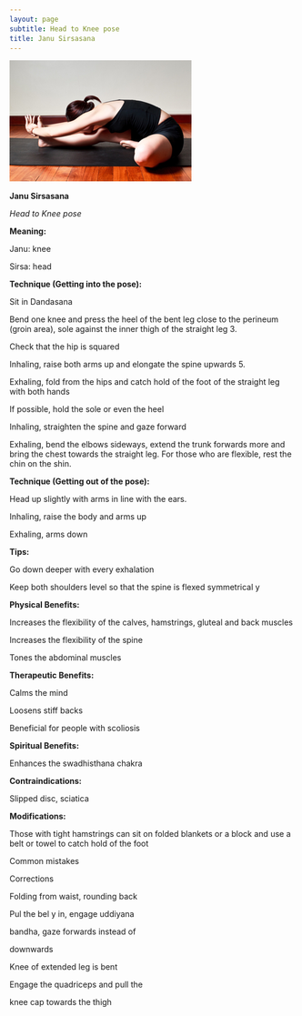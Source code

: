 ```yaml
---
layout: page
subtitle: Head to Knee pose
title: Janu Sirsasana
---
```

  <p class="calibre1 text-center">
   <img class="calibre2" src="../../assets/img/index-76_3.jpg"/>
  </p>
  <p class="calibre1">
  </p>
  <p class="calibre1">
   <b class="calibre3">
    Janu Sirsasana
   </b>
  </p>
  <p class="calibre1">
   <i class="calibre4">
    Head to Knee pose
   </i>
  </p>
  <p class="calibre1">
   <b class="calibre3">
   </b>
  </p>
  <p class="calibre1">
   <b class="calibre3">
    Meaning:
   </b>
  </p>
  <p class="calibre1">
   Janu: knee
  </p>
  <p class="calibre1">
   Sirsa: head
  </p>
  <p class="calibre1">
  </p>
  <p class="calibre1">
  </p>
  <p class="calibre1">
   <b class="calibre3">
    Technique (Getting into the pose):
   </b>
  </p>
  <p class="calibre1">
   Sit in Dandasana
  </p>
  <p class="calibre1">
   Bend one knee and press the heel of the bent leg close to the perineum (groin area), sole against the inner thigh of the straight leg 3.
  </p>
  <p class="calibre1">
   Check that the hip is squared
  </p>
  <p class="calibre1">
   Inhaling, raise both arms up and elongate the spine upwards 5.
  </p>
  <p class="calibre1">
   Exhaling, fold from the hips and catch hold of the foot of the straight leg with both hands
  </p>
  <p class="calibre1">
   If possible, hold the sole or even the heel
  </p>
  <p class="calibre1">
   Inhaling, straighten the spine and gaze forward
  </p>
  <p class="calibre1">
   Exhaling,  bend  the  elbows  sideways,  extend  the  trunk  forwards  more and bring the chest towards the straight leg. For those who are flexible, rest the chin on the shin.
  </p>
  <p class="calibre1">
  </p>
  <p class="calibre1">
   <b class="calibre3">
    Technique (Getting out of the pose):
   </b>
  </p>
  <p class="calibre1">
   Head up slightly with arms in line with the ears.
  </p>
  <p class="calibre1">
   Inhaling, raise the body and arms up
  </p>
  <p class="calibre1">
   Exhaling, arms down
  </p>
  <p class="calibre1">
   <b class="calibre3">
   </b>
  </p>
  <p class="calibre1">
   <b class="calibre3">
    Tips:
   </b>
  </p>
  <p class="calibre1">
   Go down deeper with every exhalation
  </p>
  <p class="calibre1">
   Keep both shoulders level so that the spine is flexed symmetrical y
  </p>
  <p class="calibre1">
  </p>
  <p class="calibre1">
   <b class="calibre3">
   </b>
  </p>
  <p class="calibre1">
   <b class="calibre3">
   </b>
  </p>
  <p class="calibre1">
  </p>
  <p class="calibre1">
   <a id="p77">
   </a>
  </p>
  <p class="calibre1">
  </p>
  <p class="calibre1">
   <b class="calibre3">
   </b>
  </p>
  <p class="calibre1">
   <b class="calibre3">
    Physical Benefits:
   </b>
  </p>
  <p class="calibre1">
   Increases  the  flexibility  of  the  calves,  hamstrings,  gluteal  and  back muscles
  </p>
  <p class="calibre1">
   Increases the flexibility of the spine
  </p>
  <p class="calibre1">
   Tones the abdominal muscles
  </p>
  <p class="calibre1">
  </p>
  <p class="calibre1">
   <b class="calibre3">
    Therapeutic
   </b>
   <b class="calibre3">
    Benefits:
   </b>
  </p>
  <p class="calibre1">
   Calms the mind
  </p>
  <p class="calibre1">
   Loosens stiff backs
  </p>
  <p class="calibre1">
   Beneficial for people with scoliosis
  </p>
  <p class="calibre1">
   <b class="calibre3">
   </b>
  </p>
  <p class="calibre1">
   <b class="calibre3">
    Spiritual Benefits:
   </b>
  </p>
  <p class="calibre1">
   Enhances the swadhisthana chakra
  </p>
  <p class="calibre1">
  </p>
  <p class="calibre1">
   <b class="calibre3">
    Contraindications:
   </b>
  </p>
  <p class="calibre1">
   Slipped disc, sciatica
  </p>
  <p class="calibre1">
  </p>
  <p class="calibre1">
   <b class="calibre3">
    Modifications:
   </b>
  </p>
  <p class="calibre1">
   Those with tight hamstrings can sit on folded blankets or a block and use a belt or towel to catch hold of the foot
  </p>
  <p class="calibre1">
   <b class="calibre3">
   </b>
  </p>
  <p class="calibre1">
   Common mistakes
  </p>
  <p class="calibre1">
   Corrections
  </p>
  <p class="calibre1">
   Folding from waist, rounding back
  </p>
  <p class="calibre1">
   Pul  the bel y in, engage uddiyana
  </p>
  <p class="calibre1">
   bandha, gaze forwards instead of
  </p>
  <p class="calibre1">
   downwards
  </p>
  <p class="calibre1">
   Knee of extended leg is bent
  </p>
  <p class="calibre1">
   Engage the quadriceps and pull the
  </p>
  <p class="calibre1">
   knee cap towards the thigh
  </p>
  <p class="calibre1">
   <b class="calibre3">
   </b>
  </p>
  <p class="calibre1">
   <b class="calibre3">
   </b>
  </p>
  <p class="calibre1">
   <b class="calibre3">
   </b>
  </p>
  <p class="calibre1">
  </p>
  <p class="calibre1">
   <b class="calibre3">
   </b>
  </p>
  <p class="calibre1">
  </p>
  <p class="calibre1">
   <a id="p78">
   </a>
  </p>
  <p class="calibre1">
  </p>
